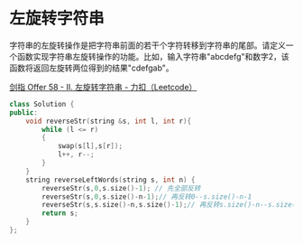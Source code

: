 # 左旋转字符串

字符串的左旋转操作是把字符串前面的若干个字符转移到字符串的尾部。请定义一个函数实现字符串左旋转操作的功能。比如，输入字符串"abcdefg"和数字2，该函数将返回左旋转两位得到的结果"cdefgab"。

[剑指 Offer 58 - II. 左旋转字符串 - 力扣（Leetcode）](https://leetcode.cn/problems/zuo-xuan-zhuan-zi-fu-chuan-lcof/description/)

```c++
class Solution {
public:
    void reverseStr(string &s, int l, int r){
        while (l <= r)
        {
            swap(s[l],s[r]);
            l++, r--;
        }
    }
    string reverseLeftWords(string s, int n) {
        reverseStr(s,0,s.size()-1); // 先全部反转
        reverseStr(s,0,s.size()-n-1);// 再反转0--s.size()-n-1
        reverseStr(s,s.size()-n,s.size()-1);// 再反转s.size()-n--s.size()-1
        return s;
    }
};
```




